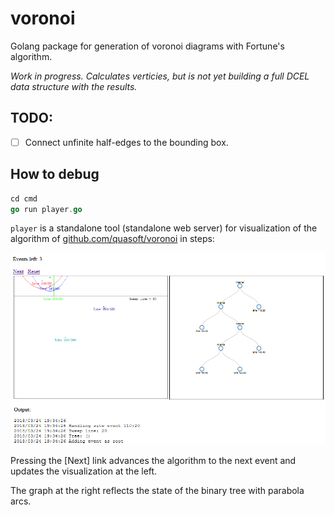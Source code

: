 # voronoi

Golang package for generation of voronoi diagrams with Fortune's algorithm.

*Work in progress. Calculates verticies, but is not yet building a full DCEL data structure with the results.*

## TODO:
- [ ] Connect unfinite half-edges to the bounding box.

## How to debug

```go
cd cmd
go run player.go
```

`player` is a standalone tool (standalone web server) for visualization of the algorithm of [github.com/quasoft/voronoi](https://github.com/quasoft/voronoi) in steps:

![Screenshot of the player tool](docs/player-screenshot.png)

Pressing the [Next] link advances the algorithm to the next event and updates the visualization at the left.

The graph at the right reflects the state of the binary tree with parabola arcs.